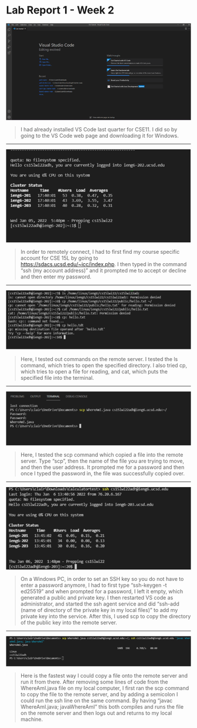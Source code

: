 # Lab Report 1 - Week 2

![Image](labreport1picture1.PNG)
>I had already installed VS Code last quarter for CSE11. I did so by going to the VS Code web page and downloading it for Windows.

---
![Image](labreport1pic2.PNG)
>In order to remotely connect, I had to first find my course specific account for CSE 15L by going to https://sdacs.ucsd.edu/~icc/index.php. I then typed in the command “ssh (my account address)” and it prompted me to accept or decline and then enter my password.

---
![Image](labreport1pic3.PNG)
>Here, I tested out commands on the remote server. I tested the ls command, which tries to open the specified directory. I also tried cp, which tries to open a file for reading, and cat, which puts the specified file into the terminal.
---
![Image](labreport1pic4.PNG)
>Here, I tested the scp command which copied a file into the remote server. Type “scp”, then the name of the file you are trying to move, and then the user address. It prompted me for a password and then once I typed the password in, the file was successfully copied over.

---
![Image](labreport1pic5.PNG)
>On a Windows PC, in order to set an SSH key so you do not have to enter a password anymore, I had to first type “ssh-keygen -t ed25519” and when prompted for a password, I left it empty, which generated a public and private key.  I then restarted VS code as administrator, and started the ssh agent service and did “ssh-add (name of directory of the private key in my local files)” to add my private key into the service. After this, I used scp to copy the directory of the public key into the remote server.

---
![Image](labreport1pic6.PNG)
>Here is the fastest way I could copy a file onto the remote server and run it from there. After removing some lines of code from the WhereAmI.java file on my local computer, I first ran the scp command to copy the file to the remote server, and by adding a semicolon I could run the ssh line on the same command. By having “javac WhereAmI.java; javaWhereAmI” this both compiles and runs the file on the remote server and then logs out and returns to my local machine.

